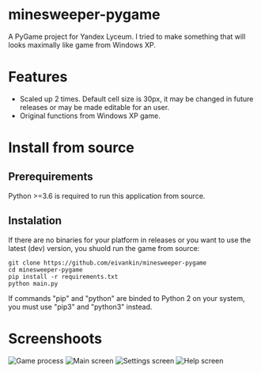 # minesweeper-pygame
A PyGame project for Yandex Lyceum. 
I tried to make something that will looks maximally like game from Windows XP.
# Features
- Scaled up 2 times. Default cell size is 30px, it may be changed in future releases or may be made editable for an user.
- Original functions from Windows XP game.
# Install from source
## Prerequirements
Python >=3.6 is required to run this application from source.
## Instalation
If there are no binaries for your platform in releases or you want to use the latest (dev) version, you shuold run the game from source:
```
git clone https://github.com/eivankin/minesweeper-pygame
cd minesweeper-pygame
pip install -r requirements.txt
python main.py
```
If commands "pip" and "python" are binded to Python 2 on your system, you must use "pip3" and "python3" instead.
# Screenshoots
![Game process](https://i.imgur.com/wcF1f91.png)
![Main screen](https://i.imgur.com/mO95lQe.png)
![Settings screen](https://i.imgur.com/XUPdiPU.png)
![Help screen](https://i.imgur.com/sXKP54t.png)
